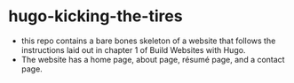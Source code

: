 # hugo-kicking-the-tires
- this repo contains a bare bones skeleton of a website that follows the instructions laid out in chapter 1 of Build Websites with Hugo.
- The website has a home page, about page, résumé page, and a contact page.

